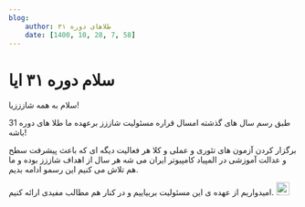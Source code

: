 ```yaml
---
blog:
    author: طلاهای دوره ۳۱
    date: [1400, 10, 28, 7, 58]
---
```

# سلام دوره ۳۱ ایا

<div class="cnt">
<p>سلام به همه شازززیا!</p>

<p>طبق رسم سال های گذشته امسال قراره مسئولیت شاززز برعهده ما طلا های دوره 31 باشه!</p>

<p>برگزار کردن آزمون های تئوری و عملی و کلا هر فعالیت دیگه ای که باعث پیشرفت سطح و عدالت آموزشی در المپیاد کامپیوتر ایران می شه هر سال از اهداف شاززز بوده و ما هم تلاش می کنیم این رسمو ادامه بدیم.</p>

<p>امیدواریم از عهده ی این مسئولیت بربیاییم و در کنار هم مطالب مفیدی ارائه کنیم. <img alt="laugh" height="23" src="https://blog.ir/media/script/ckeditor/4.12.1/plugins/smiley/images/teeth_smile.png" title="laugh" width="23"/></p>
</div>
